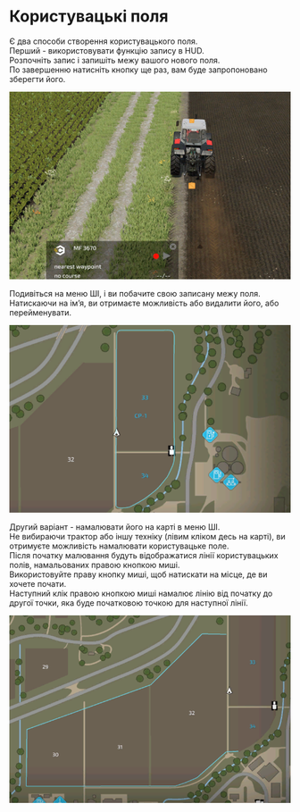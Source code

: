 # Користувацькі поля

  
Є два способи створення користувацького поля.  
Перший - використовувати функцію запису в HUD.  
Розпочніть запис і запишіть межу вашого нового поля.  
По завершенню натисніть кнопку ще раз, вам буде запропоновано зберегти його.  

![Image](../assets/images/recordcustomhelp_0_0_765_510.png)

  
Подивіться на меню ШІ, і ви побачите свою записану межу поля.  
Натискаючи на ім’я, ви отримаєте можливість або видалити його, або перейменувати.  

![Image](../assets/images/donecustomhelp_0_0_765_510.png)

  
Другий варіант - намалювати його на карті в меню ШІ.  
Не вибираючи трактор або іншу техніку (лівим кліком десь на карті), ви отримуєте можливість намалювати користувацьке поле.  
Після початку малювання будуть відображатися лінії користувацьких полів, намальованих правою кнопкою миші.  
Використовуйте праву кнопку миші, щоб натискати на місце, де ви хочете почати.  
Наступний клік правою кнопкою миші намалює лінію від початку до другої точки, яка буде початковою точкою для наступної лінії.  

![Image](../assets/images/drawcustomhelp_0_0_765_510.png)

